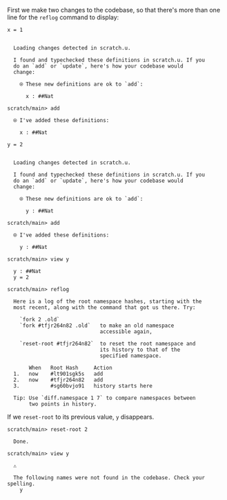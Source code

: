 First we make two changes to the codebase, so that there's more than one line
for the `reflog` command to display:

```unison
x = 1
```

```ucm

  Loading changes detected in scratch.u.

  I found and typechecked these definitions in scratch.u. If you
  do an `add` or `update`, here's how your codebase would
  change:
  
    ⍟ These new definitions are ok to `add`:
    
      x : ##Nat

```
```ucm
scratch/main> add

  ⍟ I've added these definitions:
  
    x : ##Nat

```
```unison
y = 2
```

```ucm

  Loading changes detected in scratch.u.

  I found and typechecked these definitions in scratch.u. If you
  do an `add` or `update`, here's how your codebase would
  change:
  
    ⍟ These new definitions are ok to `add`:
    
      y : ##Nat

```
```ucm
scratch/main> add

  ⍟ I've added these definitions:
  
    y : ##Nat

scratch/main> view y

  y : ##Nat
  y = 2

```
```ucm
scratch/main> reflog

  Here is a log of the root namespace hashes, starting with the
  most recent, along with the command that got us there. Try:
  
    `fork 2 .old`             
    `fork #tfjr264n82 .old`   to make an old namespace
                              accessible again,
                              
    `reset-root #tfjr264n82`  to reset the root namespace and
                              its history to that of the
                              specified namespace.
  
       When   Root Hash     Action
  1.   now    #lt901sgk5s   add
  2.   now    #tfjr264n82   add
  3.          #sg60bvjo91   history starts here
  
  Tip: Use `diff.namespace 1 7` to compare namespaces between
       two points in history.

```
If we `reset-root` to its previous value, `y` disappears.
```ucm
scratch/main> reset-root 2

  Done.

```
```ucm
scratch/main> view y

  ⚠️
  
  The following names were not found in the codebase. Check your spelling.
    y

```
